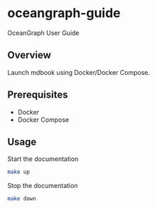 # oceangraph-guide

OceanGraph User Guide

## Overview

Launch mdbook using Docker/Docker Compose.

## Prerequisites

- Docker
- Docker Compose

## Usage

Start the documentation

```bash
make up
```

Stop the documentation

```bash
make down
```
